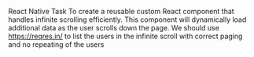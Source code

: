 React Native Task
To create a reusable custom React component that handles infinite scrolling efficiently. This component will dynamically load additional data as the user scrolls down the page. We should use https://reqres.in/ to list the users in the infinite scroll with correct paging and no repeating of the users 